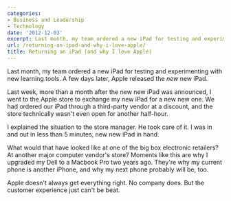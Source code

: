 ```yaml
---
categories:
- Business and Leadership
- Technology
date: '2012-12-03'
excerpt: Last month, my team ordered a new iPad for testing and experimenting with new learning tools. A few days later, Apple released the <em>new</em> new iPad.
url: /returning-an-ipad-and-why-i-love-apple/
title: Returning an iPad (and why I love Apple)
---
```


Last month, my team ordered a new iPad for testing and experimenting with new learning tools. A few days later, Apple released the <em>new</em> new iPad.

Last week, more than a month after the new new iPad was announced, I went to the Apple store to exchange my new iPad for a new new one. We had ordered our iPad through a third-party vendor at a discount, and the store technically wasn't even open for another half-hour.

I explained the situation to the store manager. He took care of it. I was in and out in less than 5 minutes, new new iPad in hand.

What would that have looked like at one of the big box electronic retailers? At another major computer vendor's store? Moments like this are why I upgraded my Dell to a Macbook Pro two years ago. They're why my  current phone is another iPhone, and why my next phone probably will be, too.

Apple doesn't always get everything right. No company does. But the customer experience just can't be beat.